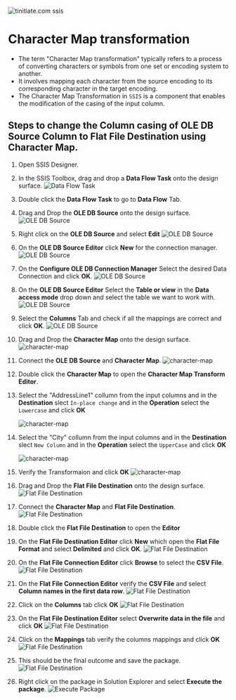  ![tinitiate.com ssis](/images/tiniaitessis.png)
# Character Map transformation
* The term "Character Map transformation" typically refers to a process of converting characters or symbols from one set or encoding system to another.
* It involves mapping each character from the source encoding to its corresponding character in the target encoding.
* The Character Map Transformation in `SSIS` is a component that enables the modification of the casing of the input column.

## Steps to change the Column casing of OLE DB Source Column to Flat File Destination using **Character Map**.
1.  Open SSIS Designer.
2.  In the SSIS Toolbox, drag and drop a **Data Flow Task** onto the design surface.
     ![Data Flow Task](/images/Data_Flow.png)
4.  Double click the **Data Flow Task** to go to **Data Flow** Tab.
5.  Drag and Drop the **OLE DB Source** onto the design surface.
    ![OLE DB Source](/images/character_map/OLEDB_Source.png) 
6.  Right click on the **OLE DB Source** and select **Edit**
    ![OLE DB Source](/images/character_map/OLEDB_Source-1.png) 
7.  On the **OLE DB Source Editor** click **New** for the connection manager.
    ![OLE DB Source](/images/character_map/OLEDB_Source-2.png) 
8.  On the **Configure OLE DB Connection Manager** Select the desired Data Connection and click **OK**.
    ![OLE DB Source](/images/character_map/OLEDB_Source-3.png)
9.  On the **OLE DB Source Editor** Select the **Table or view** in the **Data access mode** drop down and select the table we want to work with.
    ![OLE DB Source](/images/character_map/OLEDB_Source-4.png)  
10. Select the **Columns** Tab and check if all the mappings are correct and click **OK**.
    ![OLE DB Source](/images/character_map/OLEDB_Source-5.png)  
11. Drag and Drop the **Character Map** onto the design surface.
    ![character-map](/images/character_map/character-map.png) 
12. Connect the **OLE DB Source** and **Character Map**.
    ![character-map](/images/character_map/character-map-2.png) 
13. Double click the **Character Map** to open the **Character Map Transform Editor**.
14. Select the "AddressLine1" collumn from the input columns and in the **Destination** slect `In-place change` and in the **Operation** select the `Lowercase` and click **OK**

    ![character-map](/images/character_map/character-map-3.png) 
    
15. Select the "City" collumn from the input columns and in the **Destination** slect `New Column` and in the **Operation** select the `UpperCase` and click **OK**

    ![character-map](/images/character_map/character-map-4.png) 
    
16. Verify the Transformaion and click **OK**
    ![character-map](/images/character_map/character-map-5.png) 
17. Drag and Drop the **Flat File Destination** onto the design surface.
    ![Flat File Destination](/images/character_map/image-1.png) 
18. Connect the **Character Map** and **Flat File Destination**.
    ![Flat File Destination](/images/character_map/image-2.png) 
19. Double click the **Flat File Destination** to open the **Editor**
20. On the **Flat File Destination Editor** click **New** which open the **Flat File Format** and select **Delimited** and click **OK**.
    ![Flat File Destination](/images/character_map/image-3.png) 
21. On the **Flat File Connection Editor** click **Browse** to select the **CSV File**.
    ![Flat File Destination](/images/character_map/image-4.png) 
22. On the **Flat File Connection Editor** verify the **CSV File** and select **Column names in the first data row**.
    ![Flat File Destination](/images/character_map/image-5.png) 
23. Click on the **Columns** tab click **OK**
    ![Flat File Destination](/images/character_map/image-6.png) 
24. On the **Flat File Destination Editor** select **Overwrite data in the file** and click **OK**
    ![Flat File Destination](/images/character_map/image-7.png) 
25. Click on the **Mappings** tab verify the columns mappings and click **OK**
    ![Flat File Destination](/images/character_map/image-8.png) 
26. This should be the final outcome and save the package.
    ![Flat File Destination](/images/character_map/image-9.png) 
27. Right click on the package in Solution Explorer and select **Execute the package**.
    ![Execute Package](/images/character_map/execute_package.png) 
